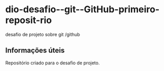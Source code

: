 # dio-desafio--git--GitHub-primeiro-reposit-rio
desafio de projeto sobre git /github
## Informações úteis
Repositório criado para o desafio de projeto.
